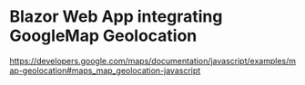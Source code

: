 # Blazor Web App integrating GoogleMap Geolocation

https://developers.google.com/maps/documentation/javascript/examples/map-geolocation#maps_map_geolocation-javascript

